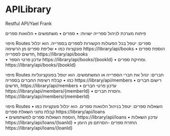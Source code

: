 # APILibrary
Restful API/Yael Frank

פיתוח מערכת לניהול ספרייה
ישויות:
•	ספרים
•	משתמשים
•	הלוואות ספרים

מיפוי Routes  ספרים: 
יטפל בכל הפעולות הקשורות לספרים בספרייה. 
הוא יכלול פונקציות כמו 
•	שליפת ספרים מן הרשימה                         https://library/api/books
•	הוספת ספרים חדשים לספרייה,                  https://library/api/books   
•	עדכון פרטי הספר                       https://library/api/books/{bookId} 
•	ומחיקת ספרים.                          https://library/api/books/{bookId} 


מיפוי Routes חברים: 
ינהל את חברי הספרייה או המשתמשים. 
הוא יטפל בפונקציונליות כמו 
•	קבלת רשימת החברים בספריה                https://library/api/members
•	רישום חברים חדשים,                             https://library/api/members
•	עדכון פרטי חברים              https://library/api/members/{memberId}
•	והסרת חברים. https://library/api/members/{memberId}                         


מיפוי Routes  השאלות ספרים:
יטפל בניהול הלוואות ספרים. 
הוא יכלול פונקציות כמו 
•	קבלת נתוני השאלת ספרים https://library/api/loans                                      
•	הוספת השאלות ספרים למשתמשים,                https://library/api/loans
•	עדכון השאלות                                 https://library/api/loans/{loanId} 
•	החזרת ספרים -הסרתם מן היומן         https://library/api/loans/{loanId}
